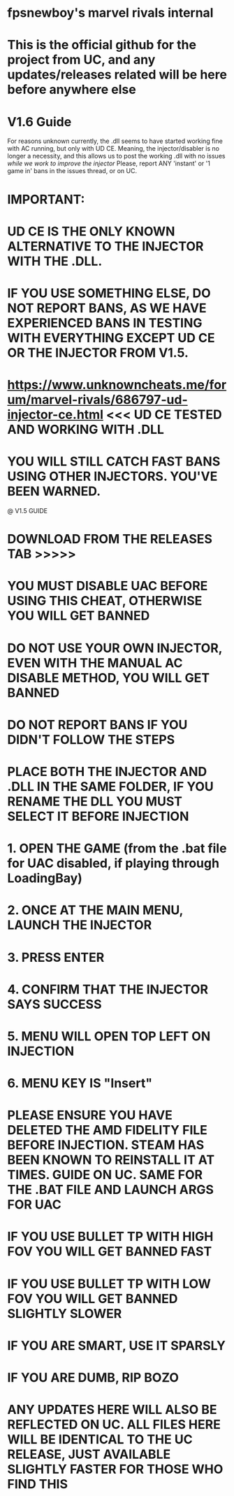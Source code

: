 # fpsnewboy's  marvel rivals internal 
# This is the official github for the project from UC, and any updates/releases related will be here before anywhere else
#
#
# 
# V1.6 Guide
For reasons unknown currently, the .dll seems to have started working fine with AC running, but only with UD CE. Meaning, the injector/disabler is no longer a necessity, and this allows us to post the working .dll with no issues *while we work to improve the injector*
Please, report ANY 'instant' or '1 game in' bans in the issues thread, or on UC.
# IMPORTANT:
# UD CE IS THE ONLY KNOWN ALTERNATIVE TO THE INJECTOR WITH THE .DLL.
# IF YOU USE SOMETHING ELSE, DO NOT REPORT BANS, AS WE HAVE EXPERIENCED BANS IN TESTING WITH EVERYTHING EXCEPT UD CE OR THE INJECTOR FROM V1.5.
# https://www.unknowncheats.me/forum/marvel-rivals/686797-ud-injector-ce.html <<< UD CE TESTED AND WORKING WITH .DLL
# YOU WILL STILL CATCH FAST BANS USING OTHER INJECTORS. YOU'VE BEEN WARNED.








@ V1.5 GUIDE
# DOWNLOAD FROM THE RELEASES TAB >>>>>
# YOU MUST DISABLE UAC BEFORE USING THIS CHEAT, OTHERWISE YOU WILL GET BANNED
# DO NOT USE YOUR OWN INJECTOR, EVEN WITH THE MANUAL AC DISABLE METHOD, YOU WILL GET BANNED
# DO NOT REPORT BANS IF YOU DIDN'T FOLLOW THE STEPS
# PLACE BOTH THE INJECTOR AND .DLL IN THE SAME FOLDER, IF YOU RENAME THE DLL YOU MUST SELECT IT BEFORE INJECTION

# 1. OPEN THE GAME (from the .bat file for UAC disabled, if playing through LoadingBay)
# 2. ONCE AT THE MAIN MENU, LAUNCH THE INJECTOR
# 3. PRESS ENTER
# 4. CONFIRM THAT THE INJECTOR SAYS SUCCESS
# 5. MENU WILL OPEN TOP LEFT ON INJECTION
# 6. MENU KEY IS "Insert"


# PLEASE ENSURE YOU HAVE DELETED THE AMD FIDELITY FILE BEFORE INJECTION. STEAM HAS BEEN KNOWN TO REINSTALL IT AT TIMES. GUIDE ON UC. SAME FOR THE .BAT FILE AND LAUNCH ARGS FOR UAC

# IF YOU USE BULLET TP WITH HIGH FOV YOU WILL GET BANNED FAST
# IF YOU USE BULLET TP WITH LOW FOV YOU WILL GET BANNED SLIGHTLY SLOWER
# IF YOU ARE SMART, USE IT SPARSLY 
# IF YOU ARE DUMB, RIP BOZO


# ANY UPDATES HERE WILL ALSO BE REFLECTED ON UC. ALL FILES HERE WILL BE IDENTICAL TO THE UC RELEASE, JUST AVAILABLE SLIGHTLY FASTER FOR THOSE WHO FIND THIS
